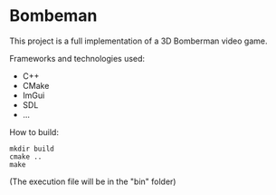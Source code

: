 # Bombeman

This project is a full implementation of a 3D Bomberman video game.

Frameworks and technologies used:
- C++
- CMake
- ImGui
- SDL
- ...


How to build:
```
mkdir build
cmake ..
make
```
(The execution file will be in the "bin" folder)
